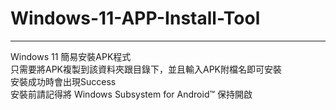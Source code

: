 # Windows-11-APP-Install-Tool
<hr>
Windows 11 簡易安裝APK程式<br>
只需要將APK複製到該資料夾跟目錄下，並且輸入APK附檔名即可安裝<br>
安裝成功時會出現Success<br>
安裝前請記得將 Windows Subsystem for Android™️ 保持開啟
